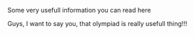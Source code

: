 Some very usefull information you can read here



Guys, I want to say you, that olympiad is really usefull thing!!!
